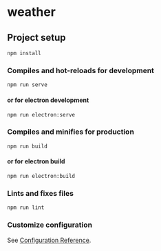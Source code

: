 # weather

## Project setup
```
npm install
```

### Compiles and hot-reloads for development
```
npm run serve
```
#### or for electron development
```
npm run electron:serve
```

### Compiles and minifies for production
```
npm run build
```
#### or for electron build
```
npm run electron:build
```

### Lints and fixes files
```
npm run lint
```

### Customize configuration
See [Configuration Reference](https://cli.vuejs.org/config/).
